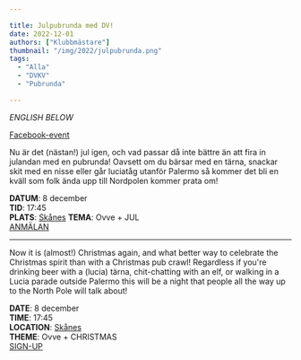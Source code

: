 ```yaml
---

title: Julpubrunda med DV!
date: 2022-12-01
authors: ["Klubbmästare"]
thumbnail: "/img/2022/julpubrunda.png"
tags:
  - "Alla"
  - "DVKV"
  - "Pubrunda"

---
```


*ENGLISH BELOW*

[Facebook-event](https://fb.me/e/27ABJnbZD)

Nu är det (nästan!) jul igen, och vad passar då inte bättre än att fira in julandan med en pubrunda! Oavsett om du bärsar med en tärna, snackar skit med en nisse eller går luciatåg utanför Palermo så kommer det bli en kväll som folk ända upp till Nordpolen kommer prata om!

**DATUM**: 8 december\
**TID**: 17:45\
**PLATS**: [Skånes](https://goo.gl/maps/Nxz7fpDsRpPfbX436)
**TEMA**: Ovve + JUL\
[ANMÄLAN](https://forms.gle/XiFNj7FHTPNCYr9W8)

_____________

Now it is (almost!) Christmas again, and what better way to celebrate the Christmas spirit than with a Christmas pub crawl! Regardless if you're drinking beer with a (lucia) tärna, chit-chatting with an elf, or walking in a Lucia parade outside Palermo this will be a night that people all the way up to the North Pole will talk about!

**DATE**: 8 december\
**TIME**: 17:45\
**LOCATION**: [Skånes](https://goo.gl/maps/Nxz7fpDsRpPfbX436)\
**THEME**: Ovve + CHRISTMAS\
[SIGN-UP](https://forms.gle/XiFNj7FHTPNCYr9W8)
